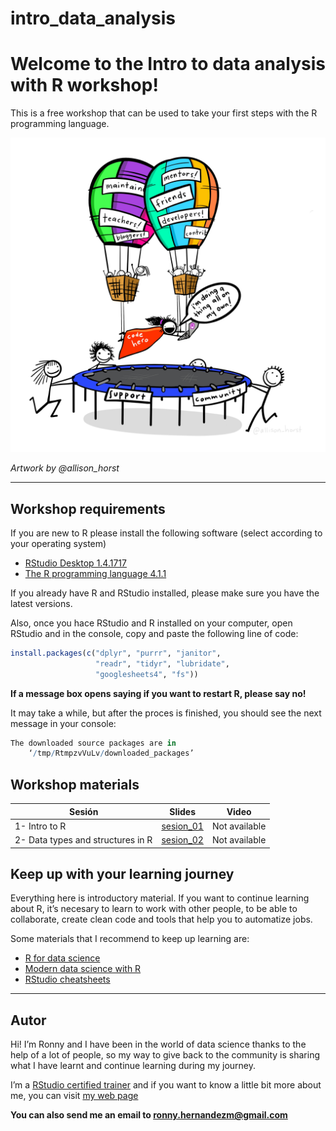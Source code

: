
<!-- README.md is generated from README.Rmd. Please edit that file -->

# intro\_data\_analysis

# Welcome to the Intro to data analysis with R workshop!

<!-- badges: start -->
<!-- badges: end -->

This is a free workshop that can be used to take your first steps with
the R programming language.

![Artwork by @allison\_horst](img/code_hero.jpg)

*Artwork by @allison\_horst*

------------------------------------------------------------------------

## Workshop requirements

If you are new to R please install the following software (select
according to your operating system)

-   [RStudio Desktop
    1.4.1717](https://www.rstudio.com/products/rstudio/download/#download)
-   [The R programming language 4.1.1](https://cloud.r-project.org/)

If you already have R and RStudio installed, please make sure you have
the latest versions.

Also, once you hace RStudio and R installed on your computer, open
RStudio and in the console, copy and paste the following line of code:

``` r
install.packages(c("dplyr", "purrr", "janitor",
                   "readr", "tidyr", "lubridate",
                   "googlesheets4", "fs"))
```

**If a message box opens saying if you want to restart R, please say
no!**

It may take a while, but after the proces is finished, you should see
the next message in your console:

``` r
The downloaded source packages are in
    ‘/tmp/RtmpzvVuLv/downloaded_packages’
```

## Workshop materials

| Sesión                            | Slides                                                                                            | Video         |
|-----------------------------------|---------------------------------------------------------------------------------------------------|---------------|
| 1- Intro to R                     | [sesion\_01](https://github.com/ronnyhdez/intro_data_analysis/blob/main/slides/01-intro_to_r.pdf) | Not available |
| 2- Data types and structures in R | [sesion\_02](https://github.com/ronnyhdez/intro_data_analysis/blob/main/slides/01-intro_to_r.pdf) | Not available |

## Keep up with your learning journey

Everything here is introductory material. If you want to continue
learning about R, it’s necesary to learn to work with other people, to
be able to collaborate, create clean code and tools that help you to
automatize jobs.

Some materials that I recommend to keep up learning are:

-   [R for data science](https://r4ds.had.co.nz/)
-   [Modern data science with R](https://mdsr-book.github.io/mdsr2e/)
-   [RStudio
    cheatsheets](https://www.rstudio.com/resources/cheatsheets/)

------------------------------------------------------------------------

## Autor

Hi! I’m Ronny and I have been in the world of data science thanks to the
help of a lot of people, so my way to give back to the community is
sharing what I have learnt and continue learning during my journey.

I’m a [RStudio certified
trainer](https://education.rstudio.com/trainers/people/hernandez+ronny/)
and if you want to know a little bit more about me, you can visit [my
web page](http://ronnyhdez.rbind.io/)

**You can also send me an email to <ronny.hernandezm@gmail.com>**
